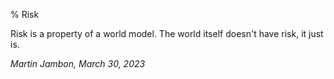 % Risk


Risk is a property of a world model. The world itself doesn't have risk, it 
just is.



_Martin Jambon, March 30, 2023_
